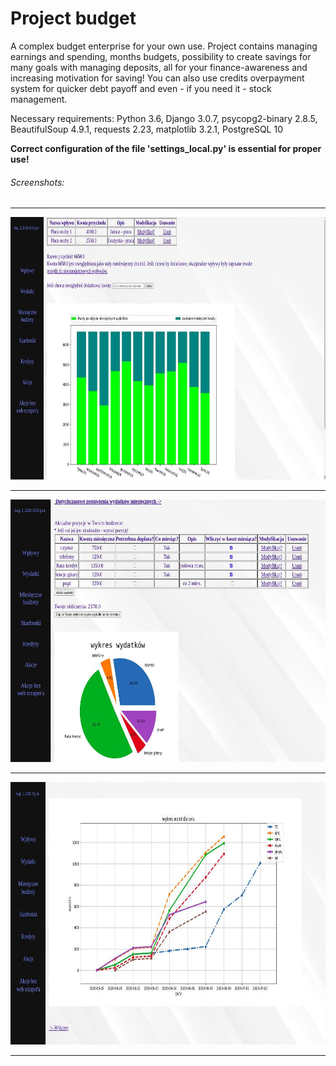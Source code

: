 # Project budget

A complex budget enterprise for your own use.
Project contains managing earnings and spending, months budgets, 
possibility to create savings for many goals with managing deposits,
all for your finance-awareness and increasing motivation for saving!
You can also use credits overpayment system for quicker debt payoff
and even - if you need it - stock management.

Necessary requirements: Python 3.6, Django 3.0.7, psycopg2-binary 2.8.5, 
BeautifulSoup 4.9.1, requests 2.23, matplotlib 3.2.1, PostgreSQL 10

**Correct configuration of the file 'settings_local.py' is essential for proper use!**

###### Screenshots:
---
<img src="budg_pic3.jpg" height="420">

---

<img src="budg_pic2.jpg" height="420">

---
<img src="budg_pic1.jpg" height="420">

---
